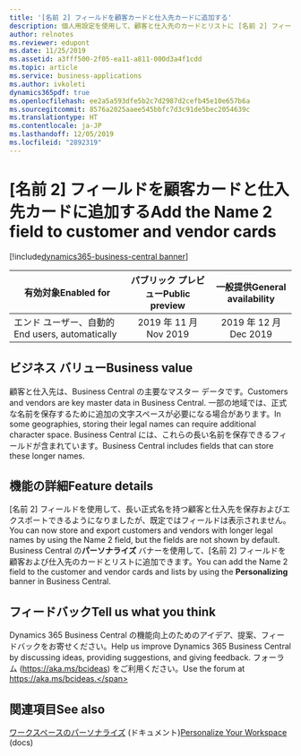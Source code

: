 ```yaml
---
title: '[名前 2] フィールドを顧客カードと仕入先カードに追加する'
description: 個人用設定を使用して、顧客と仕入先のカードとリストに [名前 2] フィールドを追加できます。
author: relnotes
ms.reviewer: edupont
ms.date: 11/25/2019
ms.assetid: a3fff500-2f05-ea11-a811-000d3a4f1cdd
ms.topic: article
ms.service: business-applications
ms.author: ivkoleti
dynamics365pdf: true
ms.openlocfilehash: ee2a5a593dfe5b2c7d2987d2cefb45e10e657b6a
ms.sourcegitcommit: 8576a2025aaee545bbfc7d3c91de5bec2054639c
ms.translationtype: HT
ms.contentlocale: ja-JP
ms.lasthandoff: 12/05/2019
ms.locfileid: "2892319"
---
```

# <a name="add-the-name-2-field-to-customer-and-vendor-cards"></a><span data-ttu-id="ec8b6-103">[名前 2] フィールドを顧客カードと仕入先カードに追加する</span><span class="sxs-lookup"><span data-stu-id="ec8b6-103">Add the Name 2 field to customer and vendor cards</span></span>
[!include[dynamics365-business-central banner](../includes/dynamics365-business-central.md)]

| <span data-ttu-id="ec8b6-104">有効対象</span><span class="sxs-lookup"><span data-stu-id="ec8b6-104">Enabled for</span></span>    |  <span data-ttu-id="ec8b6-105">パブリック プレビュー</span><span class="sxs-lookup"><span data-stu-id="ec8b6-105">Public preview</span></span> | <span data-ttu-id="ec8b6-106">一般提供</span><span class="sxs-lookup"><span data-stu-id="ec8b6-106">General availability</span></span> | 
| ---------- | :----------: |:----------: |
|<span data-ttu-id="ec8b6-107">エンド ユーザー、自動的</span><span class="sxs-lookup"><span data-stu-id="ec8b6-107">End users, automatically</span></span>|<span data-ttu-id="ec8b6-108">2019 年 11 月</span><span class="sxs-lookup"><span data-stu-id="ec8b6-108">Nov 2019</span></span>| <span data-ttu-id="ec8b6-109">2019 年 12 月</span><span class="sxs-lookup"><span data-stu-id="ec8b6-109">Dec 2019</span></span>|


## <a name="business-value"></a><span data-ttu-id="ec8b6-110">ビジネス バリュー</span><span class="sxs-lookup"><span data-stu-id="ec8b6-110">Business value</span></span>
<!-- bv start -->
<span data-ttu-id="ec8b6-111">顧客と仕入先は、Business Central の主要なマスター データです。</span><span class="sxs-lookup"><span data-stu-id="ec8b6-111">Customers and vendors are key master data in Business Central.</span></span> <span data-ttu-id="ec8b6-112">一部の地域では、正式な名前を保存するために追加の文字スペースが必要になる場合があります。</span><span class="sxs-lookup"><span data-stu-id="ec8b6-112">In some geographies, storing their legal names can require additional character space.</span></span> <span data-ttu-id="ec8b6-113">Business Central には、これらの長い名前を保存できるフィールドが含まれています。</span><span class="sxs-lookup"><span data-stu-id="ec8b6-113">Business Central includes fields that can store these longer names.</span></span>
<!-- bv end -->



## <a name="feature-details"></a><span data-ttu-id="ec8b6-114">機能の詳細</span><span class="sxs-lookup"><span data-stu-id="ec8b6-114">Feature details</span></span>
<!--feature detail start -->
<span data-ttu-id="ec8b6-115">[名前 2] フィールドを使用して、長い正式名を持つ顧客と仕入先を保存およびエクスポートできるようになりましたが、既定ではフィールドは表示されません。</span><span class="sxs-lookup"><span data-stu-id="ec8b6-115">You can now store and export customers and vendors with longer legal names by using the Name 2 field, but the fields are not shown by default.</span></span> <span data-ttu-id="ec8b6-116">Business Central の**パーソナライズ** バナーを使用して、[名前 2] フィールドを顧客および仕入先のカードとリストに追加できます。</span><span class="sxs-lookup"><span data-stu-id="ec8b6-116">You can add the Name 2 field to the customer and vendor cards and lists by using the **Personalizing** banner in Business Central.</span></span>
<!--feature detail end -->






## <a name="tell-us-what-you-think"></a><span data-ttu-id="ec8b6-117">フィードバック</span><span class="sxs-lookup"><span data-stu-id="ec8b6-117">Tell us what you think</span></span>
<span data-ttu-id="ec8b6-118">Dynamics 365 Business Central の機能向上のためのアイデア、提案、フィードバックをお寄せください。</span><span class="sxs-lookup"><span data-stu-id="ec8b6-118">Help us improve Dynamics 365 Business Central by discussing ideas, providing suggestions, and giving feedback.</span></span> <span data-ttu-id="ec8b6-119">フォーラム (https://aka.ms/bcideas) をご利用ください。</span><span class="sxs-lookup"><span data-stu-id="ec8b6-119">Use the forum at https://aka.ms/bcideas.</span></span>




## <a name="see-also"></a><span data-ttu-id="ec8b6-120">関連項目</span><span class="sxs-lookup"><span data-stu-id="ec8b6-120">See also</span></span>

<span data-ttu-id="ec8b6-121">[ワークスペースのパーソナライズ](https://docs.microsoft.com/dynamics365/business-central/ui-personalization-user) (ドキュメント)</span><span class="sxs-lookup"><span data-stu-id="ec8b6-121">[Personalize Your Workspace](https://docs.microsoft.com/dynamics365/business-central/ui-personalization-user) (docs)</span></span>
